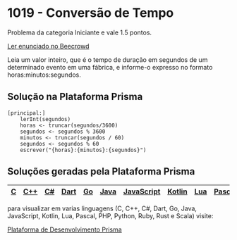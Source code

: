 # 1019 - Conversão de Tempo

Problema da categoria Iniciante e vale 1.5 pontos.

[Ler enunciado no Beecrowd](https://www.beecrowd.com.br/judge/en/problems/view/1019)


Leia um valor inteiro, que é o tempo de duração em segundos de um determinado evento em uma fábrica, e informe-o expresso no formato horas:minutos:segundos.

## Solução na Plataforma Prisma
``` 
[principal:]
    lerInt(segundos)
    horas <- truncar(segundos/3600)
    segundos <- segundos % 3600
    minutos <- truncar(segundos / 60)
    segundos <- segundos % 60
    escrever("{horas}:{minutos}:{segundos}")
```

## Soluções geradas pela Plataforma Prisma

|[C](https://www.prisma.dev.br/tela-demo-transpilado.html?idDemo=1019&categoria=Iniciante&idTarget=1)|[C++](https://www.prisma.dev.br/tela-demo-transpilado.html?idDemo=1019&categoria=Iniciante&idTarget=2)|[C#](https://www.prisma.dev.br/tela-demo-transpilado.html?idDemo=1019&categoria=Iniciante&idTarget=3)|[Dart](https://www.prisma.dev.br/tela-demo-transpilado.html?idDemo=1019&categoria=Iniciante&idTarget=4)|[Go](https://www.prisma.dev.br/tela-demo-transpilado.html?idDemo=1019&categoria=Iniciante&idTarget=5)|[Java](https://www.prisma.dev.br/tela-demo-transpilado.html?idDemo=1019&categoria=Iniciante&idTarget=6)|[JavaScript](https://www.prisma.dev.br/tela-demo-transpilado.html?idDemo=1019&categoria=Iniciante&idTarget=7)|[Kotlin](https://www.prisma.dev.br/tela-demo-transpilado.html?idDemo=1019&categoria=Iniciante&idTarget=8)|[Lua](https://www.prisma.dev.br/tela-demo-transpilado.html?idDemo=1019&categoria=Iniciante&idTarget=9)|[Pascal](https://www.prisma.dev.br/tela-demo-transpilado.html?idDemo=1019&categoria=Iniciante&idTarget=10)|[PHP](https://www.prisma.dev.br/tela-demo-transpilado.html?idDemo=1019&categoria=Iniciante&idTarget=11)|[Python](https://www.prisma.dev.br/tela-demo-transpilado.html?idDemo=1019&categoria=Iniciante&idTarget=12)|[Ruby](https://www.prisma.dev.br/tela-demo-transpilado.html?idDemo=1019&categoria=Iniciante&idTarget=13)|[Rust](https://www.prisma.dev.br/tela-demo-transpilado.html?idDemo=1019&categoria=Iniciante&idTarget=14)|[Scala](https://www.prisma.dev.br/tela-demo-transpilado.html?idDemo=1019&categoria=Iniciante&idTarget=15)|
 --- | --- | --- | --- | --- | --- | --- | --- | --- | --- | --- | --- | --- | --- | --- |

para visualizar em varias linguagens (C, C++, C#, Dart, Go, Java, JavaScript, Kotlin, Lua, Pascal, PHP, Python, Ruby, Rust e Scala) visite:

[Plataforma de Desenvolvimento Prisma](https://www.prisma.dev.br/tela-demo.html?idDemo=1019&categoria=Iniciante)
